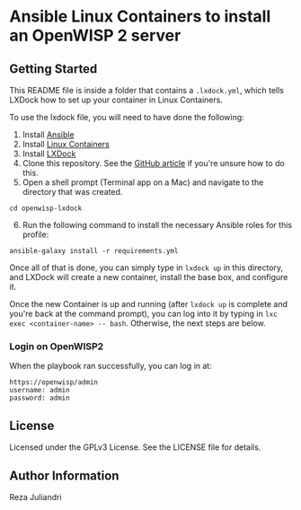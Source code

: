 # Ansible Linux Containers to install an OpenWISP 2 server

## Getting Started

This README file is inside a folder that contains a `.lxdock.yml`, which tells LXDock how to set up your container in Linux Containers.

To use the lxdock file, you will need to have done the following:

  1. Install [Ansible](http://docs.ansible.com/ansible/latest/intro_installation.html)
  2. Install [Linux Containers](https://linuxcontainers.org/lxd/getting-started-cli/#getting-the-packages)
  3. Install [LXDock](https://lxdock.readthedocs.io/en/stable/getting_started.html#building-lxdock-on-linux)
  4. Clone this repository. See the [GitHub article](https://help.github.com/articles/cloning-a-repository/) if you're unsure how to do this.
  5. Open a shell prompt (Terminal app on a Mac) and navigate to the directory that was created. 
  ```
  cd openwisp-lxdock
  ```
  6. Run the following command to install the necessary Ansible roles for this profile:
  ```
  ansible-galaxy install -r requirements.yml
  ```

Once all of that is done, you can simply type in `lxdock up` in this directory, and LXDock will create a new container, install the base box, and configure it.

Once the new Container is up and running (after `lxdock up` is complete and you're back at the command prompt), you can log into it by typing in `lxc exec <container-name> -- bash`. Otherwise, the next steps are below.

### Login on OpenWISP2

When the playbook ran successfully, you can log in at:

```code
https://openwisp/admin
username: admin
password: admin
```

## License

Licensed under the GPLv3 License. See the LICENSE file for details.

## Author Information

Reza Juliandri
